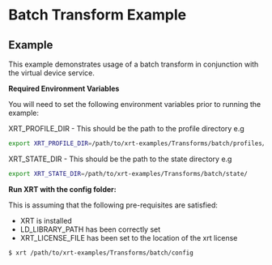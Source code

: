 # Batch Transform Example

## Example

This example demonstrates usage of a batch transform in conjunction with the virtual device service.

**Required Environment Variables**

You will need to set the following environment variables prior to running the example:

XRT_PROFILE_DIR - This should be the path to the profile directory e.g

```bash
export XRT_PROFILE_DIR=/path/to/xrt-examples/Transforms/batch/profiles/
```

XRT_STATE_DIR - This should be the path to the state directory e.g

```bash
export XRT_STATE_DIR=/path/to/xrt-examples/Transforms/batch/state/
```

**Run XRT with the config folder:**

This is assuming that the following pre-requisites are satisfied:

* XRT is installed
* LD_LIBRARY_PATH has been correctly set
* XRT_LICENSE_FILE has been set to the location of the xrt license

```bash
$ xrt /path/to/xrt-examples/Transforms/batch/config
```

